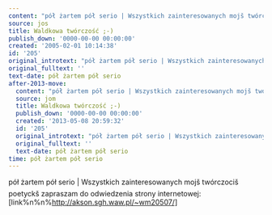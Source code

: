 ```yaml
---
content: "pół żartem pół serio | Wszystkich zainteresowanych mojš twórczo\x9Cciš poetyckš zapraszam do odwiedzenia strony internetowej: [link%n%n%http://akson.sgh.waw.pl/~wm20507/]\n\n<!--CONTENT FROM OLD SERVER (jos before 2013): pół żartem pół serio | Wszystkich zainteresowanych mojš twórczo\x9Cciš poetyckš zapraszam do odwiedzenia strony internetowej: [link%n%n%http://akson.sgh.waw.pl/~wm20507/]\n-->"
source: jos
title: Waldkowa twórczość ;-)
publish_down: '0000-00-00 00:00:00'
created: '2005-02-01 10:14:38'
id: '205'
original_introtext: "pół żartem pół serio | Wszystkich zainteresowanych mojš twórczo\x9Cciš poetyckš zapraszam do odwiedzenia strony internetowej: [link%n%n%http://akson.sgh.waw.pl/~wm20507/]"
original_fulltext: ''
text-date: pół żartem pół serio
after-2013-move:
  content: "pół żartem pół serio | Wszystkich zainteresowanych mojš twórczo\x9Cciš poetyckš zapraszam do odwiedzenia strony internetowej: [link%n%n%http://akson.sgh.waw.pl/~wm20507/]"
  source: jom
  title: Waldkowa twórczość ;-)
  publish_down: '0000-00-00 00:00:00'
  created: '2013-05-08 20:59:32'
  id: '205'
  original_introtext: "pół żartem pół serio | Wszystkich zainteresowanych mojš twórczo\x9Cciš poetyckš zapraszam do odwiedzenia strony internetowej: [link%n%n%http://akson.sgh.waw.pl/~wm20507/]"
  original_fulltext: ''
  text-date: pół żartem pół serio
time: pół żartem pół serio
---
```

pół żartem pół serio | Wszystkich zainteresowanych mojš twórczociš poetyckš zapraszam do odwiedzenia strony internetowej: [link%n%n%http://akson.sgh.waw.pl/~wm20507/]

<!--CONTENT FROM OLD SERVER (jos before 2013): pół żartem pół serio | Wszystkich zainteresowanych mojš twórczociš poetyckš zapraszam do odwiedzenia strony internetowej: [link%n%n%http://akson.sgh.waw.pl/~wm20507/]
-->

<!--{{json:{"created_date":"2005-02-01 10:14:38","publish_down":"0000-00-00 00:00:00","id":"205"}}}-->